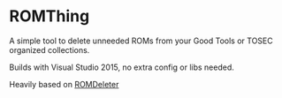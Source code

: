# ROMThing

A simple tool to delete unneeded ROMs from your Good Tools or TOSEC organized collections.

Builds with Visual Studio 2015, no extra config or libs needed.

Heavily based on [ROMDeleter](https://sites.google.com/site/plumology/romdeleter)